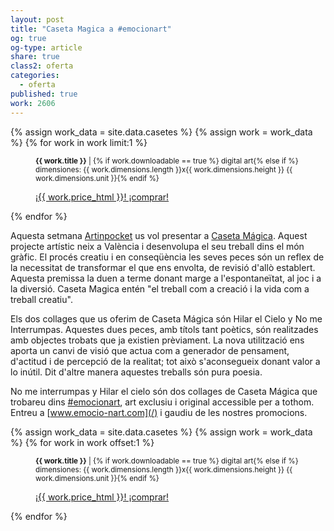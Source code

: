 ```yaml
---
layout: post
title: "Caseta Magica a #emocionart"
og: true
og-type: article
share: true
class2: oferta
categories:
  - oferta
published: true
work: 2606
---
```


{% assign work_data = site.data.casetes %}
{% assign work = work_data %}
{% for work in work limit:1 %}
<figure class="text-center">
	<div class="padding-artwork-container">
		<div class="embed-container embed-container_4-3">
			<core-image sizing="cover" class="core-image-size" preload fade src="{{ work.featured_src }}"></core-image>	
		</div>
	</div>
	<figcaption>
		<p><small><strong>{{ work.title }}</strong> | {% if work.downloadable == true %} digital art{% else if %} dimensiones: {{ work.dimensions.length }}x{{ work.dimensions.height }} {{ work.dimensions.unit }}{% endif %}</small></p>
		<p><a href="{{ work.permalink }}" class="btn btn-primary btn-lg">¡{{ work.price_html }}! ¡comprar! <i class="fa fa-credit-card"></i></a></p>
	</figcaption>
</figure>
{% endfor %}

<!--more-->

Aquesta setmana [Artinpocket](http://www.artinpocket.cat/) us vol presentar a [Caseta Mágica](http://www.artinpocket.cat/product-tag/caseta-magica/). Aquest projecte artístic neix a València i desenvolupa el seu treball dins el món gràfic. El procés creatiu i en conseqüència les seves peces són un reflex de la necessitat de transformar el que ens envolta, de revisió d'allò establert. Aquesta premissa la duen a terme donant marge a l'espontaneïtat, al joc i a la diversió. Caseta Magica entén "el treball com a creació i la vida com a treball creatiu".

Els  dos collages que us oferim de Caseta Mágica són Hilar el Cielo y No me Interrumpas. Aquestes dues  peces, amb títols tant poètics, són realitzades amb objectes trobats que ja existien prèviament. La nova utilització ens aporta un canvi de visió que actua com a generador de pensament, d'actitud i de percepció de la realitat; tot això s'aconsegueix donant valor a lo inútil. Dit d'altre manera aquestes treballs són pura poesia.

No me interrumpas y Hilar el cielo són dos collages de Caseta Mágica que trobareu dins [#emocionart](https://twitter.com/search?f=realtime&q=%23emocionart), art exclusiu i original accessible per a tothom. Entreu a [www.emocio-nart.com](/) i gaudiu de les nostres promocions.

{% assign work_data = site.data.casetes %}
{% assign work = work_data %}
{% for work in work offset:1 %}
<figure class="text-center">
	<div class="padding-artwork-container">
		<div class="embed-container embed-container_4-3">
			<core-image sizing="cover" class="core-image-size" preload fade src="{{ work.featured_src }}"></core-image>	
		</div>
	</div>
	<figcaption>
		<p><small><strong>{{ work.title }}</strong> | {% if work.downloadable == true %} digital art{% else if %} dimensiones: {{ work.dimensions.length }}x{{ work.dimensions.height }} {{ work.dimensions.unit }}{% endif %}</small></p>
		<p><a href="{{ work.permalink }}" class="btn btn-primary btn-lg">¡{{ work.price_html }}! ¡comprar! <i class="fa fa-credit-card"></i></a></p>
	</figcaption>
</figure>
{% endfor %}